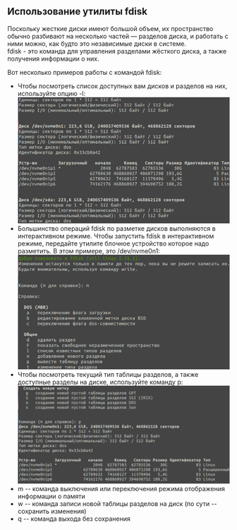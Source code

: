 ## Использование утилиты **fdisk**
Поскольку жесткие диски имеют большой объем, их пространство обычно разбивают на несколько частей — разделов диска, и работать с ними можно, как будто это независимые диски в системе. \
fdisk - это команда для управления разделами жёсткого диска, а также получения информации о них.

Вот несколько примеров работы с командой fdisk:
- Чтобы посмотреть список доступных вам дисков и разделов на них, используйте опцию -l: \
  <img src="../misc/images/fdisk1.png" alt="fdisk1" width="500"/>
- Большинство операций fdisk по разметке дисков выполняются в интерактивном режиме. Чтобы запустить fdisk в интерактивном режиме, передайте утилите блочное устройство которое надо разметить. В этом примере, это /dev/nvme0n1: \
  <img src="../misc/images/fdisk2.png" alt="fdisk2" width="500"/>
- Чтобы посмотреть текущий тип таблицы разделов, а также доступные разделы на диске, используйте команду p: \
  <img src="../misc/images/fdisk3.png" alt="fdisk3" width="500"/>
- m -- команда выключения или переключения режима отображения информации о памяти
- w -- команда записи новой таблицы разделов на диск (по сути -- сохранить изменения)
- q -- команда выхода без сохранения
